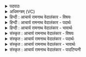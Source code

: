 <details><summary>पदपाठः</summary>

क꣡नि꣢꣯क्रन्ति। ह꣡रिः꣢꣯। आ। सृ꣣ज्य꣡मा꣢नः। सी꣡द꣢꣯न्। व꣡न꣢꣯स्य। ज꣣ठ꣡रे꣢। पु꣣नानः꣢। नृ꣡भिः꣢। य꣣तः꣢। कृ꣣णुते। निर्णि꣡ज꣢म्। निः꣣। नि꣡ज꣢꣯म्। गाम्। अ꣡तः꣢꣯। म꣣ति꣢म्। ज꣣नयत। स्वधा꣡भिः꣢। स्व꣣। धा꣡भिः꣢꣯। ५३०।
</details>

<details><summary>अधिमन्त्रम् (VC)</summary>

- पवमानः सोमः
- प्रस्कण्वः काण्वः
- त्रिष्टुप्
- धैवतः
- पावमानं काण्डम्
</details>

<details><summary>हिन्दी : आचार्य रामनाथ वेदालंकार - विषयः</summary>

अगले मन्त्र में हरि नाम से सोम ओषधि और परमात्मा का वर्णन है।
</details>

<details><summary>हिन्दी : आचार्य रामनाथ वेदालंकार - पदार्थः</summary>

पदार्थान्वयभाषाः -  प्रथम—सोम ओषधि के पक्ष में। (हरिः) हरे रंग का सोम (आ सृज्यमानः) द्रोणकलश में छोड़ा जाता हुआ (कनिक्रन्ति) शब्द करता है। (वनस्य) जंगल के (जठरे) मध्य में (सीदन्) स्थित वह (पुनानः) वायुमण्डल को पवित्र करता है। (नृभिः) यज्ञ के नेता ऋत्विजों से (यतः) पकड़ा हुआ वह सोम (गाम्) गोदुग्ध को (निर्णिजम्) अपने संयोग से पुष्ट (कृणुते) करता है। (अतः) इस कारण, हे यजमानो ! तुम (स्वधाभिः) हविरूप अन्नों के साथ, सोमयाग के प्रति (मतिम्) बुद्धि (जनयत) उत्पन्न करो, अर्थात् सोमयाग के निष्पादन में रुचि लो ॥ द्वितीय—परमात्मा के पक्ष में। (हरिः) पापहारी परमेश्वर (आसृज्यमानः) मनुष्य के जीवात्मा के साथ संयुक्त होता हुआ (कनिक्रन्ति) कर्तव्याकर्तव्य का उपदेश करता है। (वनस्य) चाहनेयोग्य अपने मित्र उपासक मनुष्य के (जठरे) हृदय के अन्दर (सीदन्) बैठा हुआ वह (पुनानः) पवित्रता देता रहता है। (नृभिः) उपासक जनों से (यतः) हृदय में नियत किया हुआ वह (गाम्) इन्द्रिय-समूह को (निर्णिजम्) शुद्ध (कृणुते) करता है। (अतः) इस कारण, हे मनुष्यो ! तुम (स्वधाभिः) आत्मसमर्पणों के साथ, उस परमेश्वर के प्रति (मतिम्) स्तुति (जनयत) प्रकट करो ॥८॥ इस मन्त्र में श्लेषालङ्कार है। उपमानोपमेयभाव गम्य है ॥८॥
</details>

<details><summary>हिन्दी : आचार्य रामनाथ वेदालंकार - भावार्थः</summary>

भावार्थभाषाः -  जैसे द्रोणकलश में पड़ता हुआ सोम टप-टप शब्द करता है, वैसे ही मनुष्यों के आत्मा में उपस्थित परमेश्वर कर्तव्य का उपदेश करता है। जैसे गोदूध से मिलकर सोम उस दूध को पुष्ट करता है, वैसे हृदय में निगृहीत किया परमेश्वर इन्द्रियों को पुष्ट और निर्मल करता है। अतः परमेश्वर के प्रति सबको स्तुतिगीत गाने चाहिएँ ॥८॥
</details>

<details><summary>संस्कृत : आचार्य रामनाथ वेदालंकार - विषयः</summary>

अथ हरिनाम्ना सोमौषधिं परमात्मानं च वर्णयति।
</details>

<details><summary>संस्कृत : आचार्य रामनाथ वेदालंकार - पदार्थः</summary>

पदार्थान्वयभाषाः -  प्रथमः—सोमौषधिपरः। (हरिः) हरितवर्णः सोमः। हरिः सोमो हरितवर्णः इति निरुक्तम्। ४।१९। (आसृज्यमानः) द्रोणकलशे विसृज्यमानः (कनिक्रन्ति२) शब्दायते। (वनस्य) अरण्यस्य (जठरे) मध्ये (सीदन्) तिष्ठन् सः (पुनानः) वायुमण्डलं पवित्रं कुर्वन् भवति। (नृभिः) यज्ञस्य नेतृभिः ऋत्विग्भिः (यतः) नियन्त्रितः स सोमः। यम उपरमे, निष्ठायां रूपम्। (गाम्) गव्यं पयः। अथाप्यस्यां ताद्धितेन कृत्स्नवन्निगमा भवन्ति। ‘गोभिः श्रीणीत मत्सरम्’ इति पयसः, इति निरुक्तम् २।५। (निर्णिजम्) स्वसंयोगेन पुष्टम् णिजिर् शौचपोषणयोः। (कृणुते) करोति। (अतः) अस्मात् कारणात् हे यजमानाः ! यूयम् (स्वधाभिः) हविर्लक्षणैः अन्नैः सह, सोमयागं प्रति (मतिम्) बुद्धिम् (जनयत) कुरुत, सोमयज्ञनिष्पादने रुचिं कुरुतेत्यर्थः ॥ अथ द्वितीयः—परमात्मपरः। (हरिः) पापहरणशीलः परमेश्वरः (आ सृज्यमानः) मनुष्यस्य जीवात्मना सह संसृज्यमानः सन् (कनिक्रन्ति) शब्दायते, कर्तव्यकर्माण्युपदिशतीति भावः। (वनस्य) कमनीयस्य स्वसुहृदो जनस्य। वनतिः कान्तिकर्मा। (जठरे) हृदभ्यन्तरे (सीदन्) उपविशन् सः (पुनानः) पवित्रतां कुर्वन् भवति। (नृभिः) उपासकैर्जनैः (यतः) हृदये निगृहीतः सन् (गाम्) इन्द्रियसमूहम् (निर्णिजम्) शुद्धं (कृणुते) करोति। (अतः) अस्मात् कारणात्, हे जनाः ! यूयम् (स्वधाभिः) स्वात्मसमर्पणैः सह, तं परमेश्वरं प्रति (मतिम्) स्तुतिम् (जनयत) प्रकटीकुरुत ॥८॥ अत्र श्लेषालङ्कारः। उपमानोपमेयभावश्च व्यज्यते ॥८॥
</details>

<details><summary>संस्कृत : आचार्य रामनाथ वेदालंकार - भावार्थः</summary>

भावार्थभाषाः -  यथा द्रोणकलशं प्रविशन् सोमः शब्दायते तथैव मनुष्यस्यात्मानमुपगतः परमेश्वरः कर्तव्यमुपदिशति। यथा गव्येन पयसा संसक्तः सोमस्तत् पयः पुष्टियुक्तं करोति तथा हृदये निगृहीतः परमेश्वरः इन्द्रियसमूहं पुष्टं निर्मलं च विधत्ते। अतः परमेश्वरं प्रति सर्वैः स्तुतिगीतानि गातव्यानि ॥८॥
</details>

<details><summary>संस्कृत : आचार्य रामनाथ वेदालंकार - पादटिप्पनी</summary>

टिप्पणी:   १. ऋ० ९।९५।१ ‘निर्णिजं गा अतो मतीर्जनयत’ इति पाठः। २. कृन्दतेर्यङ्लुकि तिपि इडभावे ‘दाधर्तिदर्धर्ती’त्यादिना निपातनादभ्यासस्य निगागमः। अभ्यस्तस्वरः—इति सा०।
</details>